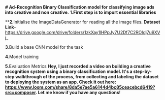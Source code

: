 **# Ad-Recognition
Binary Classification model for classifying image ads into creative and non creative.**
**1.First step is to import essential libraries**

****2**.Initialise the ImageDataGenerator for reading all the image files.
**Dataset Link**-https://drive.google.com/drive/folders/1zkXay1lHPpJy7U2Df7C2ROIdj7u9XVj_

**3**.Build a base CNN model for the task

**4**.Model training

**5**.Evaluation Metrics
**Hey, I just recorded a video on building a creative recognition system using a binary classification model. It's a step-by-step walkthrough of the process, from collecting and labeling the dataset to deploying the system as an app. 
Check it out here: https://www.loom.com/share/8da5e7ae5a6144d4bc85ceacebcd6419?src=composer.
Let me know if you have any questions!**
